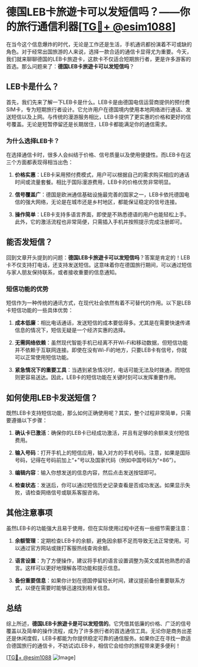 # 德国LEB卡旅遊卡可以发短信吗？——你的旅行通信利器[[TG💪+ @esim1088](https://t.me/s/esim1088)]

在当今这个信息爆炸的时代，无论是工作还是生活，手机通讯都扮演着不可或缺的角色。对于经常出国旅游的人来说，选择一款合适的通信卡显得尤为重要。今天，我们就来聊聊德国的LEB卡旅遊卡，这款卡不仅适合短期旅行者，更是许多游客的首选。那么问题来了：**德国LEB卡旅遊卡可以发短信吗**？

## LEB卡是什么？

首先，我们先来了解一下LEB卡是什么。LEB卡是由德国电信运营商提供的预付费SIM卡，专为短期旅行者设计。它允许用户在德国境内使用本地网络进行通话、发送短信以及上网。与传统的漫游服务相比，LEB卡提供了更实惠的价格和更好的信号覆盖。无论是短暂停留还是长期居住，LEB卡都能满足你的通信需求。

### 为什么选择LEB卡？

在选择通信卡时，很多人会纠结于价格、信号质量以及使用便捷性。而LEB卡在这三个方面都表现得相当出色：

1. **价格实惠**：LEB卡采用预付费模式，用户可以根据自己的需求购买相应的通话时间或流量套餐。相比于国际漫游费用，LEB卡的价格优势非常明显。
   
2. **信号覆盖广**：德国是欧洲通信基础设施最完善的国家之一，LEB卡依托德国电信的强大网络，无论是在城市还是乡村地区，都能保证稳定的信号连接。

3. **操作简单**：LEB卡支持多语言界面，即使是不熟悉德语的用户也能轻松上手。此外，它的激活流程也非常简便，只需插入手机并按照提示完成注册即可。

## 能否发短信？

回到文章开头提到的问题：**德国LEB卡旅遊卡可以发短信吗**？答案是肯定的！LEB卡不仅支持打电话，还支持发送短信。这意味着你在德国旅行期间，可以通过短信与家人朋友保持联系，或者接收重要的信息通知。

### 短信功能的优势

短信作为一种传统的通讯方式，在现代社会依然有着不可替代的作用。以下是LEB卡短信功能的一些具体优势：

1. **成本低廉**：相比电话通话，发送短信的成本要低得多。尤其是在需要快速传递信息的情况下，短信无疑是一个经济实惠的选择。

2. **无需网络依赖**：虽然现代智能手机已经离不开Wi-Fi和移动数据，但短信功能并不依赖于互联网连接。即使在没有Wi-Fi的地方，只要LEB卡有信号，你就可以正常使用短信功能。

3. **紧急情况下的重要工具**：当遇到紧急情况时，电话可能无法及时拨通，而短信则更容易送达。因此，LEB卡的短信功能在关键时刻可以发挥重要作用。

## 如何使用LEB卡发送短信？

既然LEB卡支持短信功能，那么如何正确使用呢？其实，整个过程非常简单，只需要遵循以下步骤：

1. **确认卡已激活**：确保你的LEB卡已经成功激活，并且有足够的余额来支付短信费用。

2. **输入号码**：打开手机上的短信应用，输入对方的手机号码。注意，如果是国际号码，记得在号码前加上“+”号以及国家代码（例如中国号码为“+86”）。

3. **编辑内容**：输入你想发送的信息内容，然后点击发送按钮即可。

4. **检查状态**：发送后，你可以通过短信历史记录查看是否成功发送。如果显示失败，请检查网络信号或联系客服咨询。

## 其他注意事项

虽然LEB卡的功能强大且易于使用，但在实际使用过程中还有一些细节需要注意：

1. **余额管理**：定期检查LEB卡的余额，避免因余额不足而导致无法正常使用。可以通过官方网站或拨打客服热线查询余额。

2. **语言设置**：为了方便操作，建议将手机的语言设置调整为英文或其他熟悉的语言。这样可以更好地理解各项功能和提示信息。

3. **备份重要信息**：如果你计划在德国停留较长时间，建议提前备份重要联系方式，以便在需要时能够迅速找到相关信息。

## 总结

综上所述，**德国LEB卡旅遊卡是可以发短信的**。它凭借其低廉的价格、广泛的信号覆盖以及简单的操作流程，成为了许多旅行者的首选通信工具。无论你是商务出差还是休闲度假，LEB卡都能为你提供稳定可靠的通信服务。如果你正在寻找一款适合德国旅行的通信卡，不妨试试LEB卡，相信它会给你的旅程带来更多便利！

[[TG💪+ @esim1088](https://t.me/s/esim1088) ![Image](https://i.postimg.cc/4NQfJmqS/Snipaste-2025-05-13-00-14-12.png)]